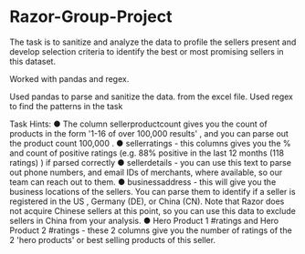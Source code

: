 # Razor-Group-Project


The task is to sanitize and analyze the data to profile the sellers present and develop selection criteria to identify the best or most promising sellers in this dataset.

Worked with pandas and regex.

Used pandas to parse and sanitize the data. from the excel file.
Used regex to find the patterns in the task

Task Hints:
●	The column sellerproductcount gives you the count of products in the form '1-16 of over 100,000 results' , and you can parse out the product count 100,000 .
●	sellerratings - this columns gives you the % and count of positive ratings (e.g. 88% positive in the last 12 months (118 ratings) ) if parsed correctly
●	sellerdetails - you can use this text to parse out phone numbers, and email IDs of merchants, where available, so our team can reach out to them.
●	businessaddress - this will give you the business locations of the sellers. You can parse them to identify if a seller is registered in the US , Germany (DE), or China (CN). Note that Razor does not acquire Chinese sellers at this point, so you can use this data to exclude sellers in China from your analysis.
●	Hero Product 1 #ratings and Hero Product 2 #ratings - these 2 columns give you the number of ratings of the 2 'hero products' or best selling products of this seller.
